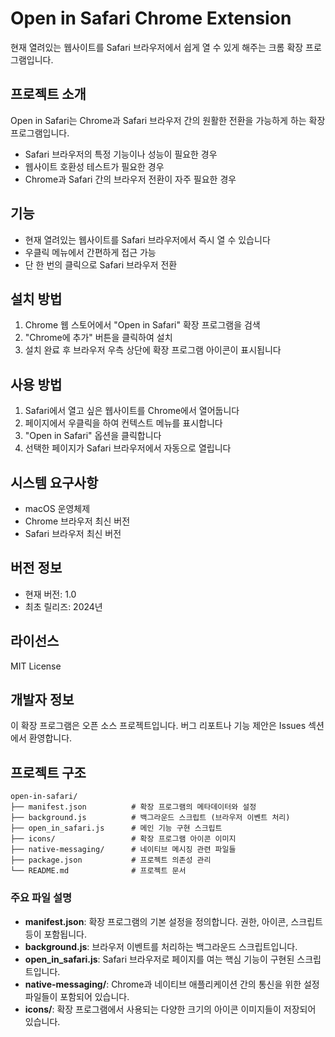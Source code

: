 # Open in Safari Chrome Extension

현재 열려있는 웹사이트를 Safari 브라우저에서 쉽게 열 수 있게 해주는 크롬 확장 프로그램입니다.

## 프로젝트 소개

Open in Safari는 Chrome과 Safari 브라우저 간의 원활한 전환을 가능하게 하는 확장 프로그램입니다.

- Safari 브라우저의 특정 기능이나 성능이 필요한 경우
- 웹사이트 호환성 테스트가 필요한 경우
- Chrome과 Safari 간의 브라우저 전환이 자주 필요한 경우

## 기능

- 현재 열려있는 웹사이트를 Safari 브라우저에서 즉시 열 수 있습니다
- 우클릭 메뉴에서 간편하게 접근 가능
- 단 한 번의 클릭으로 Safari 브라우저 전환

## 설치 방법

1. Chrome 웹 스토어에서 "Open in Safari" 확장 프로그램을 검색
2. "Chrome에 추가" 버튼을 클릭하여 설치
3. 설치 완료 후 브라우저 우측 상단에 확장 프로그램 아이콘이 표시됩니다

## 사용 방법

1. Safari에서 열고 싶은 웹사이트를 Chrome에서 열어둡니다
2. 페이지에서 우클릭을 하여 컨텍스트 메뉴를 표시합니다
3. "Open in Safari" 옵션을 클릭합니다
4. 선택한 페이지가 Safari 브라우저에서 자동으로 열립니다

## 시스템 요구사항

- macOS 운영체제
- Chrome 브라우저 최신 버전
- Safari 브라우저 최신 버전

## 버전 정보

- 현재 버전: 1.0
- 최초 릴리즈: 2024년

## 라이선스

MIT License

## 개발자 정보

이 확장 프로그램은 오픈 소스 프로젝트입니다. 버그 리포트나 기능 제안은 Issues 섹션에서 환영합니다.

## 프로젝트 구조

```
open-in-safari/
├── manifest.json          # 확장 프로그램의 메타데이터와 설정
├── background.js          # 백그라운드 스크립트 (브라우저 이벤트 처리)
├── open_in_safari.js      # 메인 기능 구현 스크립트
├── icons/                 # 확장 프로그램 아이콘 이미지
├── native-messaging/      # 네이티브 메시징 관련 파일들
├── package.json           # 프로젝트 의존성 관리
└── README.md              # 프로젝트 문서
```

### 주요 파일 설명

- **manifest.json**: 확장 프로그램의 기본 설정을 정의합니다. 권한, 아이콘, 스크립트 등이 포함됩니다.
- **background.js**: 브라우저 이벤트를 처리하는 백그라운드 스크립트입니다.
- **open_in_safari.js**: Safari 브라우저로 페이지를 여는 핵심 기능이 구현된 스크립트입니다.
- **native-messaging/**: Chrome과 네이티브 애플리케이션 간의 통신을 위한 설정 파일들이 포함되어 있습니다.
- **icons/**: 확장 프로그램에서 사용되는 다양한 크기의 아이콘 이미지들이 저장되어 있습니다.
